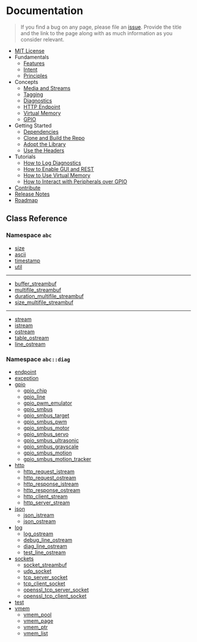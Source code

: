 # Documentation

> If you find a bug on any page, please file an [issue](../../../issues).
Provide the title and the link to the page along with as much information as you consider relevant.

- [MIT License](../LICENSE)
- Fundamentals
  - [Features](fundamentals/features.md)
  - [Intent](fundamentals/intent.md)
  - [Principles](fundamentals/principles.md)
- Concepts
  - [Media and Streams](concepts/media_and_streams.md)
  - [Tagging](concepts/tagging.md)
  - [Diagnostics](concepts/diagnostics.md)
  - [HTTP Endpoint](concepts/endpoint.md)
  - [Virtual Memory](concepts/vmem.md)
  - [GPIO](concepts/gpio.md)
- Getting Started
  - [Dependencies](start/dependencies.md)
  - [Clone and Build the Repo](start/clone_and_build.md)
  - [Adopt the Library](start/adopt.md)
  - [Use the Headers](start/use.md)
- Tutorials
  - [How to Log Diagnostics](tutorials/diagnostics.md)
  - [How to Enable GUI and REST](tutorials/endpoint.md)
  - [How to Use Virtual Memory](tutorials/vmem.md)
  - [How to Interact with Peripherals over GPIO](tutorials/gpio.md)
- [Contribute](contribute.md)
- [Release Notes](releases.md)
- [Roadmap](roadmap.md)

## Class Reference
### Namespace `abc`

- [size](ref/size.md)
- [ascii](ref/ascii.md)
- [timestamp](ref/timestamp.md)
- [util](ref/util.md)
- --
- [buffer_streambuf](ref/buffer_streambuf.md)
- [multifile_streambuf](ref/multifile_streambuf.md)
- [duration_multifile_streambuf](ref/multifile_streambuf.md)
- [size_multifile_streambuf](ref/multifile_streambuf.md)
- --
- [stream](ref/stream.md)
- [istream](ref/stream.md)
- [ostream](ref/stream.md)
- [table_ostream](ref/table_stream.md)
- [line_ostream](ref/table_stream.md)

### Namespace `abc::diag`

- [endpoint](ref/endpoint.md)
- [exception](ref/exception.md)
- [gpio](ref/gpio.md)
  - [gpio_chip](ref/gpio.md)
  - [gpio_line](ref/gpio.md)
  - [gpio_pwm_emulator](ref/gpio.md)
  - [gpio_smbus](ref/gpio.md)
  - [gpio_smbus_target](ref/gpio.md)
  - [gpio_smbus_pwm](ref/gpio.md)
  - [gpio_smbus_motor](ref/gpio.md)
  - [gpio_smbus_servo](ref/gpio.md)
  - [gpio_smbus_ultrasonic](ref/gpio.md)
  - [gpio_smbus_grayscale](ref/gpio.md)
  - [gpio_smbus_motion](ref/gpio.md)
  - [gpio_smbus_motion_tracker](ref/gpio.md)
- [http](ref/http.md)
  - [http_request_istream](ref/http.md)
  - [http_request_ostream](ref/http.md)
  - [http_response_istream](ref/http.md)
  - [http_response_ostream](ref/http.md)
  - [http_client_stream](ref/http.md)
  - [http_server_stream](ref/http.md)
- [json](ref/json.md)
  - [json_istream](ref/json.md)
  - [json_ostream](ref/json.md)
- [log](ref/log.md)
  - [log_ostream](ref/log.md)
  - [debug_line_ostream](ref/log.md)
  - [diag_line_ostream](ref/log.md)
  - [test_line_ostream](ref/log.md)
- [sockets](ref/socket.md)
  - [socket_streambuf](ref/socket.md)
  - [udp_socket](ref/socket.md)
  - [tcp_server_socket](ref/socket.md)
  - [tcp_client_socket](ref/socket.md)
  - [openssl_tcp_server_socket](ref/openssl_socket.md)
  - [openssl_tcp_client_socket](ref/openssl_socket.md)
- [test](ref/test.md)
- [vmem](ref/vmem.md)
  - [vmem_pool](ref/vmem.md)
  - [vmem_page](ref/vmem.md)
  - [vmem_ptr](ref/vmem.md)
  - [vmem_list](ref/vmem.md)

